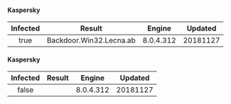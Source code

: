 #### Kaspersky
| Infected      | Result      | Engine      | Updated      |
|:-------------:|:-----------:|:-----------:|:------------:|
| true | Backdoor.Win32.Lecna.ab | 8.0.4.312 | 20181127 |

#### Kaspersky
| Infected      | Result      | Engine      | Updated      |
|:-------------:|:-----------:|:-----------:|:------------:|
| false |  | 8.0.4.312 | 20181127 |

